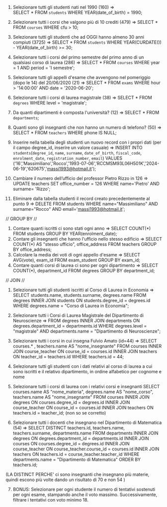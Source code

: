 1. Selezionare tutti gli studenti nati nel 1990 (160)  =>  
SELECT * FROM `students` WHERE YEAR(date_of_birth) = 1990;
2. Selezionare tutti i corsi che valgono più di 10 crediti (479) => 
SELECT * FROM `courses` WHERE cfu > 10;
3. Selezionare tutti gli studenti che ad OGGI hanno almeno 30 anni compiuti (3725) => 
SELECT * FROM `students` WHERE YEAR(CURDATE()) - YEAR(date_of_birth) >= 30;
4. Selezionare tutti i corsi del primo semestre del primo anno di un qualsiasi corso di laurea (286) => 
SELECT * FROM `courses` WHERE year = 1 AND period = 'I semestre';
5. Selezionare tutti gli appelli d'esame che avvengono nel pomeriggio (dopo le 14) del 20/06/2020 (21) => 
SELECT * FROM `exams` WHERE hour > '14:00:00' AND date = '2020-06-20';
6. Selezionare tutti i corsi di laurea magistrale (38) => 
SELECT * FROM `degrees` WHERE level = 'magistrale';
7. Da quanti dipartimenti è composta l'università? (12) => 
SELECT * FROM `departments`;
8. Quanti sono gli insegnanti che non hanno un numero di telefono? (50) => 
SELECT * FROM `teachers` WHERE phone IS NULL;

9. Inserire nella tabella degli studenti un nuovo record con i propri dati (per il campo degree_id, inserire un valore casuale) => 
INSERT INTO `students`(`degree_id`, `name`, `surname`, `date_of_birth`, `fiscal_code`, `enrolment_date`, `registration_number`, `email`) 
VALUES ('16','Massimiliano','Rocco','1993-07-06','RCCMSM93L06H501K','2024-06-19','620675','massi1993@hotmail.it');

10. Cambiare il numero dell’ufficio del professor Pietro Rizzo in 126 => 
UPDATE teachers
SET office_number = 126
WHERE name='Pietro' AND surname= 'Rizzo';

11. Eliminare dalla tabella studenti il record creato precedentemente al punto 9 => 
DELETE FROM students WHERE name="Massimiliano" AND surname="Rocco" AND email='massi1993@hotmail.it';


// GROUP BY //
1. Contare quanti iscritti ci sono stati ogni anno => SELECT COUNT(*) FROM students GROUP BY YEAR(enrolment_date);
2. Contare gli insegnanti che hanno l'ufficio nello stesso edificio => 
SELECT COUNT(*) AS "stesso ufficio", office_address
FROM teachers
GROUP BY office_address;
3. Calcolare la media dei voti di ogni appello d'esame => 
SELECT AVG(vote), exam_id
FROM exam_student
GROUP BY exam_id;
4. Contare quanti corsi di laurea ci sono per ogni dipartimento => 
SELECT COUNT(*), department_id
FROM degrees
GROUP BY department_id;


// JOIN //
1. Selezionare tutti gli studenti iscritti al Corso di Laurea in Economia => 
SELECT students.name, students.surname, degrees.name
FROM degrees
INNER JOIN students
ON students.degree_id = degrees.id
WHERE degrees.name = "Corso di Laurea in Economia";
2. Selezionare tutti i Corsi di Laurea Magistrale del Dipartimento di Neuroscienze  => 
FROM degrees
INNER JOIN departments
ON degrees.department_id = departments.id
WHERE degrees.level = "magistrale" AND departments.name = "Dipartimento di Neuroscienze";
3. Selezionare tutti i corsi in cui insegna Fulvio Amato (id=44) => 
SELECT courses.* , teachers.name AS "nome_insegnante"
FROM courses
INNER JOIN course_teacher
ON course_id = courses.id
INNER JOIN teachers
ON teacher_id = teachers.id
WHERE teachers.id = 44;
4. Selezionare tutti gli studenti con i dati relativi al corso di laurea a cui
sono iscritti e il relativo dipartimento, in ordine alfabetico per cognome e
nome

5. Selezionare tutti i corsi di laurea con i relativi corsi e insegnanti
SELECT courses.name AS "nome_materia", degrees.name AS "nome_corso", teachers.name AS "nome_insegnante"
FROM courses 
INNER JOIN degrees 
ON courses.degree_id = degrees.id
INNER JOIN course_teacher 
ON course_id = courses.id
INNER JOIN teachers
ON teachers.id = teacher_id; 
(non so se corretto)

6. Selezionare tutti i docenti che insegnano nel Dipartimento di
Matematica (54) => 
SELECT DISTINCT teachers.id, teachers.name, teachers.surname, departments.name
FROM departments
INNER JOIN degrees 
ON degrees.department_id = departments.id
INNER JOIN courses 
ON courses.degree_id = degrees.id
INNER JOIN course_teacher
ON course_teacher.course_id = courses.id
INNER JOIN teachers
ON teachers.id = course_teacher.teacher_id
WHERE departments.name = "Dipartimento di Matematica"
ORDER BY teachers.id;

(LA DISTINCT PERCHE' ci sono insegnanti che insegnano più materie, quindi escono più volte dando un risultato di 70 e non 54 )

7. BONUS: Selezionare per ogni studente il numero di tentativi sostenuti
per ogni esame, stampando anche il voto massimo. Successivamente,
filtrare i tentativi con voto minimo 18.
